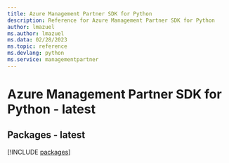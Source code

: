 ```yaml
---
title: Azure Management Partner SDK for Python
description: Reference for Azure Management Partner SDK for Python
author: lmazuel
ms.author: lmazuel
ms.data: 02/28/2023
ms.topic: reference
ms.devlang: python
ms.service: managementpartner
---
```

# Azure Management Partner SDK for Python - latest
## Packages - latest
[!INCLUDE [packages](management-partner-index.md)]